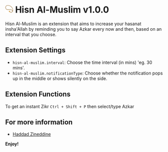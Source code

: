 # <img src="./beads.png" width="25" height="25"> Hisn Al-Muslim v1.0.0

Hisn Al-Muslim is an extension that aims to increase your hasanat insha'Allah by reminding you to say Azkar every now and then, based on an interval that you choose.

## Extension Settings

- `hisn-al-muslim.interval`: Choose the time interval (in mins) 'eg. 30 mins'.
- `hisn-al-muslim.notificationType`: Choose whether the notification pops up in the middle or shows silently on the side.

## Extension Functions

To get an instant Zikr `Ctrl + Shift + P` then select/type Azkar

## For more information

- [Haddad Zineddine](https://zineddine.netlify.com)

**Enjoy!**
